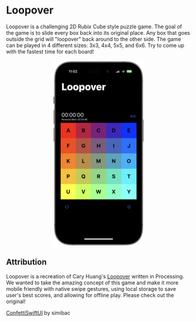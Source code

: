 # Loopover

Loopover is a challenging 2D Rubix Cube style puzzle game. The goal of the game is to slide every box back into its original place. Any box that goes outside the grid will "loopover" back around to the other side. The game can be played in 4 different sizes: 3x3, 4x4, 5x5, and 6x6. Try to come up with the fastest time for each board!

<div style="display: flex; align-items: center; justify-content: center">
  <img src="images/iphonedark2.png" width=250>
  <!-- <img src="images/iphonelight.png" width=250>
  <img src="images/iphonedark.png" width=250> -->
</div>

## Attribution
Loopover is a recreation of Cary Huang's [Loopover](https://openprocessing.org/sketch/580366/) written in Processing. We wanted to take the amazing concept of this game and make it more mobile friendly with native swipe gestures, using local storage to save user's best scores, and allowing for offline play. Please check out the original!

[ConfettiSwiftUI](https://github.com/simibac/ConfettiSwiftUI) by simibac



